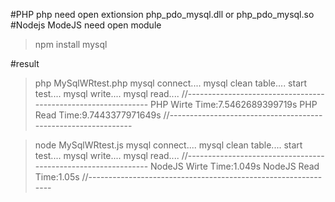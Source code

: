 #PHP
php need open extionsion php_pdo_mysql.dll or php_pdo_mysql.so
#Nodejs
ModeJS need open module
>npm install mysql

#result
>php MySqlWRtest.php
mysql connect....
mysql clean table....
start test....
mysql write....
mysql read....
//--------------------------------------------------------------
PHP Wirte Time:7.5462689399719s
PHP Read Time:9.7443377971649s
//--------------------------------------------------------------

>node MySqlWRtest.js
mysql connect....
mysql clean table....
start test....
mysql write....
mysql read....
//--------------------------------------------------------------
NodeJS Wirte Time:1.049s
NodeJS Read Time:1.05s
//--------------------------------------------------------------
